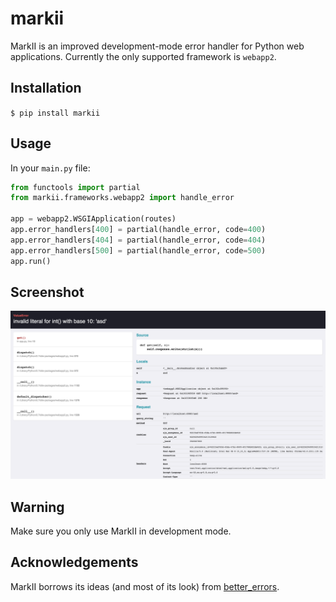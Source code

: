 # markii

MarkII is an improved development-mode error handler for Python web
applications. Currently the only supported framework is `webapp2`.

## Installation

`$ pip install markii`

## Usage

In your `main.py` file:

```python
from functools import partial
from markii.frameworks.webapp2 import handle_error

app = webapp2.WSGIApplication(routes)
app.error_handlers[400] = partial(handle_error, code=400)
app.error_handlers[404] = partial(handle_error, code=404)
app.error_handlers[500] = partial(handle_error, code=500)
app.run()
```

## Screenshot

![Screenshot](/example/screenshot.png)

## Warning

Make sure you only use MarkII in development mode.

## Acknowledgements

MarkII borrows its ideas (and most of its look) from [better_errors](https://github.com/charliesome/better_errors).

